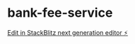 # bank-fee-service

[Edit in StackBlitz next generation editor ⚡️](https://stackblitz.com/~/github.com/y-maghzaz/bank-fee-service)